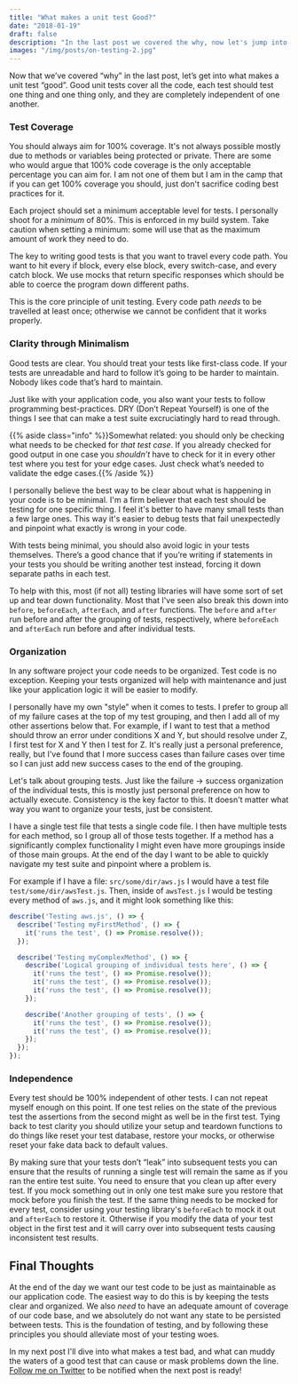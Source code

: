 ```yaml
---
title: "What makes a unit test Good?"
date: "2018-01-19"
draft: false
description: "In the last post we covered the why, now let's jump into what makes a unit test good."
images: "/img/posts/on-testing-2.jpg"
---
```


Now that we’ve covered “why” in the last post, let’s get into what makes a unit test “good”. Good unit tests cover all the code, each test should test one thing and one thing only, and they are completely independent of one another.
<!--more-->

### Test Coverage
You should always aim for 100% coverage. It's not always possible mostly due to methods or variables being protected or private. There are some who would argue that 100% code coverage is the only acceptable percentage you can aim for. I am not one of them but I am in the camp that if you can get 100% coverage you should, just don't sacrifice coding best practices for it.

Each project should set a minimum acceptable level for tests. I personally shoot for a _minimum_ of 80%. This is enforced in my build system. Take caution when setting a minimum: some will use that as the maximum amount of work they need to do.

The key to writing good tests is that you want to travel every code path. You want to hit every if block, every else block, every switch-case, and every catch block. We use mocks that return specific responses which should be able to coerce the program down different paths.

This is the core principle of unit testing. Every code path _needs_ to be travelled at least once; otherwise we cannot be confident that it works properly.

### Clarity through Minimalism
Good tests are clear. You should treat your tests like first-class code. If your tests are unreadable and hard to follow it’s going to be harder to maintain. Nobody likes code that’s hard to maintain.

Just like with your application code, you also want your tests to follow programming best-practices. DRY (Don’t Repeat Yourself) is one of the things I see that can make a test suite excruciatingly hard to read through.

{{% aside class="info" %}}Somewhat related: you should only be checking what needs to be checked for _that test case_. If you already checked for good output in one case you _shouldn’t_ have to check for it in every other test where you test for your edge cases. Just check what’s needed to validate the edge cases.{{% /aside %}}

I personally believe the best way to be clear about what is happening in your code is to be minimal. I'm a firm believer that each test should be testing for one specific thing. I feel it's better to have many small tests than a few large ones. This way it's easier to debug tests that fail unexpectedly and pinpoint what exactly is wrong in your code.

With tests being minimal, you should also avoid logic in your tests themselves. There’s a good chance that if you’re writing if statements in your tests you should be writing another test instead, forcing it down separate paths in each test.

To help with this, most (if not all) testing libraries will have some sort of set up and tear down functionality.  Most that I've seen also break this down into `before`, `beforeEach`, `afterEach`, and `after` functions. The `before` and `after` run before and after the grouping of tests, respectively, where `beforeEach` and `afterEach` run before and after individual tests.

### Organization
In any software project your code needs to be organized. Test code is no exception. Keeping your tests organized will help with maintenance and just like your application logic it will be easier to modify.

I personally have my own "style" when it comes to tests. I prefer to group all of my failure cases at the top of my test grouping, and then I add all of my other assertions below that. For example, if I want to test that a method should throw an error under conditions X and Y, but should resolve under Z, I first test for X and Y then I test for Z. It's really just a personal preference, really, but I've found that I more success cases than failure cases over time so I can just add new success cases to the end of the grouping.

Let's talk about grouping tests. Just like the failure -> success organization of the individual tests, this is mostly just personal preference on how to actually execute. Consistency is the key factor to this.  It doesn't matter what way you want to organize your tests, just be consistent.

I have a single test file that tests a single code file. I then have multiple tests for each method, so I group all of those tests together. If a method has a significantly complex functionality I might even have more groupings inside of those main groups. At the end of the day I want to be able to quickly navigate my test suite and pinpoint where a problem is.

For example if I have a file: `src/some/dir/aws.js` I would have a test file `test/some/dir/awsTest.js`. Then, inside of `awsTest.js` I would be testing every method of `aws.js`, and it might look something like this:

```JavaScript
describe('Testing aws.js', () => {
  describe('Testing myFirstMethod', () => {
    it('runs the test', () => Promise.resolve());
  });

  describe('Testing myComplexMethod', () => {
    describe('Logical grouping of individual tests here', () => {
      it('runs the test', () => Promise.resolve());
      it('runs the test', () => Promise.resolve());
      it('runs the test', () => Promise.resolve());
    });

    describe('Another grouping of tests', () => {
      it('runs the test', () => Promise.resolve());
      it('runs the test', () => Promise.resolve());
    });
  });
});
```

### Independence
Every test should be 100% independent of other tests. I can not repeat myself enough on this point. If one test relies on the state of the previous test the assertions from the second might as well be in the first test. Tying back to test clarity you should utilize your setup and teardown functions to do things like reset your test database, restore your mocks, or otherwise reset your fake data back to default values.

By making sure that your tests don’t “leak” into subsequent tests you can ensure that the results of running a single test will remain the same as if you ran the entire test suite. You need to ensure that you clean up after every test. If you mock something out in only one test make sure you restore that mock before you finish the test. If the same thing needs to be mocked for every test, consider using your testing library's `beforeEach` to mock it out and `afterEach` to restore it.  Otherwise if you modify the data of your test object in the first test and it will carry over into subsequent tests causing inconsistent test results.

## Final Thoughts
At the end of the day we want our test code to be just as maintainable as our application code. The easiest way to do this is by keeping the tests clear and organized. We also _need_ to have an adequate amount of coverage of our code base, and we absolutely do not want any state to be persisted between tests.  This is the foundation of testing, and by following these principles you should alleviate most of your testing woes.

In my next post I'll dive into what makes a test bad, and what can muddy the waters of a good test that can cause or mask problems down the line. [Follow me on Twitter](https://twitter.com/KirkBater) to be notified when the next post is ready!
